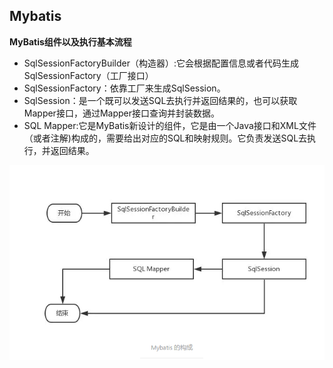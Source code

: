 ## Mybatis

**MyBatis组件以及执行基本流程**

- SqlSessionFactoryBuilder（构造器）:它会根据配置信息或者代码生成SqlSessionFactory（工厂接口）
- SqlSessionFactory：依靠工厂来生成SqlSession。
- SqlSession：是一个既可以发送SQL去执行并返回结果的，也可以获取Mapper接口，通过Mapper接口查询并封装数据。
- SQL Mapper:它是MyBatis新设计的组件，它是由一个Java接口和XML文件（或者注解)构成的，需要给出对应的SQL和映射规则。它负责发送SQL去执行，并返回结果。

![image-20220328144728063](resources/image-20220328144728063.png)


